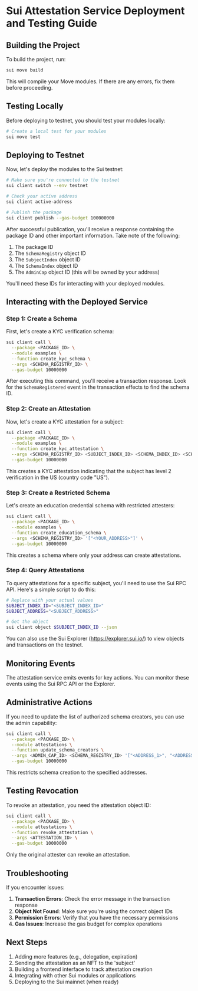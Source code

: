 # Sui Attestation Service Deployment and Testing Guide

## Building the Project

To build the project, run:

```bash
sui move build
```

This will compile your Move modules. If there are any errors, fix them before proceeding.

## Testing Locally

Before deploying to testnet, you should test your modules locally:

```bash
# Create a local test for your modules
sui move test
```

## Deploying to Testnet

Now, let's deploy the modules to the Sui testnet:

```bash
# Make sure you're connected to the testnet
sui client switch --env testnet

# Check your active address
sui client active-address

# Publish the package
sui client publish --gas-budget 100000000
```

After successful publication, you'll receive a response containing the package ID and other important information. Take note of the following:

1. The package ID
2. The `SchemaRegistry` object ID
3. The `SubjectIndex` object ID
4. The `SchemaIndex` object ID
5. The `AdminCap` object ID (this will be owned by your address)

You'll need these IDs for interacting with your deployed modules.

## Interacting with the Deployed Service

### Step 1: Create a Schema

First, let's create a KYC verification schema:

```bash
sui client call \
  --package <PACKAGE_ID> \
  --module examples \
  --function create_kyc_schema \
  --args <SCHEMA_REGISTRY_ID> \
  --gas-budget 10000000
```

After executing this command, you'll receive a transaction response. Look for the `SchemaRegistered` event in the transaction effects to find the schema ID.

### Step 2: Create an Attestation

Now, let's create a KYC attestation for a subject:

```bash
sui client call \
  --package <PACKAGE_ID> \
  --module examples \
  --function create_kyc_attestation \
  --args <SCHEMA_REGISTRY_ID> <SUBJECT_INDEX_ID> <SCHEMA_INDEX_ID> <SCHEMA_ID> <SUBJECT_ADDRESS> '[85, 83]' 2 \
  --gas-budget 10000000
```

This creates a KYC attestation indicating that the subject has level 2 verification in the US (country code "US").

### Step 3: Create a Restricted Schema

Let's create an education credential schema with restricted attesters:

```bash
sui client call \
  --package <PACKAGE_ID> \
  --module examples \
  --function create_education_schema \
  --args <SCHEMA_REGISTRY_ID> '["<YOUR_ADDRESS>"]' \
  --gas-budget 10000000
```

This creates a schema where only your address can create attestations.

### Step 4: Query Attestations

To query attestations for a specific subject, you'll need to use the Sui RPC API. Here's a simple script to do this:

```bash
# Replace with your actual values
SUBJECT_INDEX_ID="<SUBJECT_INDEX_ID>"
SUBJECT_ADDRESS="<SUBJECT_ADDRESS>"

# Get the object
sui client object $SUBJECT_INDEX_ID --json
```

You can also use the Sui Explorer (https://explorer.sui.io/) to view objects and transactions on the testnet.

## Monitoring Events

The attestation service emits events for key actions. You can monitor these events using the Sui RPC API or the Explorer.

## Administrative Actions

If you need to update the list of authorized schema creators, you can use the admin capability:

```bash
sui client call \
  --package <PACKAGE_ID> \
  --module attestations \
  --function update_schema_creators \
  --args <ADMIN_CAP_ID> <SCHEMA_REGISTRY_ID> '["<ADDRESS_1>", "<ADDRESS_2>"]' \
  --gas-budget 10000000
```

This restricts schema creation to the specified addresses.

## Testing Revocation

To revoke an attestation, you need the attestation object ID:

```bash
sui client call \
  --package <PACKAGE_ID> \
  --module attestations \
  --function revoke_attestation \
  --args <ATTESTATION_ID> \
  --gas-budget 10000000
```

Only the original attester can revoke an attestation.

## Troubleshooting

If you encounter issues:

1. **Transaction Errors**: Check the error message in the transaction response
2. **Object Not Found**: Make sure you're using the correct object IDs
3. **Permission Errors**: Verify that you have the necessary permissions
4. **Gas Issues**: Increase the gas budget for complex operations

## Next Steps

1. Adding more features (e.g., delegation, expiration)
2. Sending the attestation as an NFT to the 'subject'
3. Building a frontend interface to track attestation creation
4. Integrating with other Sui modules or applications
5. Deploying to the Sui mainnet (when ready)
